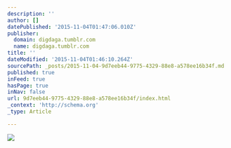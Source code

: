 ```yaml
---
description: ''
author: []
datePublished: '2015-11-04T01:47:06.010Z'
publisher:
  domain: digdaga.tumblr.com
  name: digdaga.tumblr.com
title: ''
dateModified: '2015-11-04T01:46:10.264Z'
sourcePath: _posts/2015-11-04-9d7eeb44-9775-4329-88e8-a578ee16b34f.md
published: true
inFeed: true
hasPage: true
inNav: false
url: 9d7eeb44-9775-4329-88e8-a578ee16b34f/index.html
_context: 'http://schema.org'
_type: Article

---
```

![](http://40.media.tumblr.com/1f7a61bde3f953f68e321b95a881feda/tumblr_mnt7ohv8TL1rk054vo1_500.jpg)